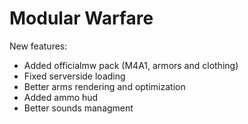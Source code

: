 # Modular Warfare

New features:
 - Added officialmw pack (M4A1, armors and clothing)
 - Fixed serverside loading
 - Better arms rendering and optimization
 - Added ammo hud
 - Better sounds managment

